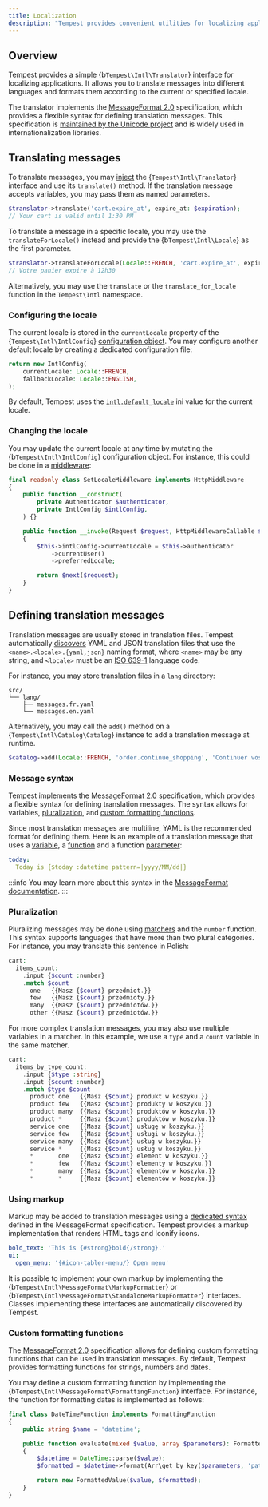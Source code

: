 ```yaml
---
title: Localization
description: "Tempest provides convenient utilities for localizing applications, including a translator built on the MessageFormat 2.0 specification."
---
```


## Overview

Tempest provides a simple {b`Tempest\Intl\Translator`} interface for localizing applications. It allows you to translate messages into different languages and formats them according to the current or specified locale.

The translator implements the [MessageFormat 2.0](https://messageformat.unicode.org/) specification, which provides a flexible syntax for defining translation messages. This specification is [maintained by the Unicode project](https://github.com/unicode-org/message-format-wg) and is widely used in internationalization libraries.

## Translating messages

To translate messages, you may [inject](../1-essentials/05-container.md) the {`Tempest\Intl\Translator`} interface and use its `translate()` method. If the translation message accepts variables, you may pass them as named parameters.

```php
$translator->translate('cart.expire_at', expire_at: $expiration);
// Your cart is valid until 1:30 PM
```

To translate a message in a specific locale, you may use the `translateForLocale()` instead and provide the {b`Tempest\Intl\Locale`} as the first parameter.

```php
$translator->translateForLocale(Locale::FRENCH, 'cart.expire_at', expire_at: $expiration);
// Votre panier expire à 12h30
```

Alternatively, you may use the `translate` or the `translate_for_locale` function in the `Tempest\Intl` namespace.

### Configuring the locale

The current locale is stored in the `currentLocale` property of the {`Tempest\Intl\IntlConfig`} [configuration object](../1-essentials/06-configuration.md). You may configure another default locale by creating a dedicated configuration file:

```php intl.config.php
return new IntlConfig(
    currentLocale: Locale::FRENCH,
    fallbackLocale: Locale::ENGLISH,
);
```

 By default, Tempest uses the [`intl.default_locale`](https://www.php.net/manual/en/locale.getdefault.php) ini value for the current locale.

### Changing the locale

You may update the current locale at any time by mutating the {b`Tempest\Intl\IntlConfig`} configuration object. For instance, this could be done in a [middleware](../1-essentials/01-routing.md#route-middleware):

```php
final readonly class SetLocaleMiddleware implements HttpMiddleware
{
    public function __construct(
        private Authenticator $authenticator,
        private IntlConfig $intlConfig,
    ) {}

    public function __invoke(Request $request, HttpMiddlewareCallable $next): Response
    {
        $this->intlConfig->currentLocale = $this->authenticator
            ->currentUser()
            ->preferredLocale;

        return $next($request);
    }
}
```

## Defining translation messages

Translation messages are usually stored in translation files. Tempest automatically [discovers](../4-internals/02-discovery.md) YAML and JSON translation files that use the `<name>.<locale>.{yaml,json}` naming format, where `<name>` may be any string, and `<locale>` must be an [ISO 639-1](https://en.wikipedia.org/wiki/List_of_ISO_639_language_codes) language code.

For instance, you may store translation files in a `lang` directory:

```
src/
└── lang/
    ├── messages.fr.yaml
    └── messages.en.yaml
```

Alternatively, you may call the `add()` method on a {`Tempest\Intl\Catalog\Catalog`} instance to add a translation message at runtime.

```php
$catalog->add(Locale::FRENCH, 'order.continue_shopping', 'Continuer vos achats');
```

### Message syntax

Tempest implements the [MessageFormat 2.0](https://messageformat.unicode.org/) specification, which provides a flexible syntax for defining translation messages. The syntax allows for variables, [pluralization](#pluralization), and [custom formatting functions](#custom-formatting-functions).

Since most translation messages are multiline, YAML is the recommended format for defining them. Here is an example of a translation message that uses a [variable](https://messageformat.unicode.org/docs/reference/variables/), a [function](https://messageformat.unicode.org/docs/reference/functions/) and a function [parameter](https://messageformat.unicode.org/docs/reference/functions/#options):

```yaml messages.en.yaml
today:
  Today is {$today :datetime pattern=|yyyy/MM/dd|}
```

:::info
You may learn more about this syntax in the [MessageFormat documentation](https://messageformat.unicode.org/docs/translators/).
:::

### Pluralization

Pluralizing messages may be done using [matchers](https://messageformat.unicode.org/docs/reference/matchers/) and the `number` function. This syntax supports languages that have more than two plural categories. For instance, you may translate this sentence in Polish:

```php messages.pl.yaml
cart:
  items_count:
    .input {$count :number}
    .match $count
      one   {{Masz {$count} przedmiot.}}
      few   {{Masz {$count} przedmioty.}}
      many  {{Masz {$count} przedmiotów.}}
      other {{Masz {$count} przedmiotów.}}
```

For more complex translation messages, you may also use multiple variables in a matcher. In this example, we use a `type` and a `count` variable in the same matcher.

```php messages.pl.yaml
cart:
  items_by_type_count:
    .input {$type :string}
    .input {$count :number}
    .match $type $count
      product one   {{Masz {$count} produkt w koszyku.}}
      product few   {{Masz {$count} produkty w koszyku.}}
      product many  {{Masz {$count} produktów w koszyku.}}
      product *     {{Masz {$count} produktów w koszyku.}}
      service one   {{Masz {$count} usługę w koszyku.}}
      service few   {{Masz {$count} usługi w koszyku.}}
      service many  {{Masz {$count} usług w koszyku.}}
      service *     {{Masz {$count} usług w koszyku.}}
      *       one   {{Masz {$count} element w koszyku.}}
      *       few   {{Masz {$count} elementy w koszyku.}}
      *       many  {{Masz {$count} elementów w koszyku.}}
      *       *     {{Masz {$count} elementów w koszyku.}}
```

### Using markup

Markup may be added to translation messages using a [dedicated syntax](https://messageformat.unicode.org/docs/reference/markup/) defined in the MessageFormat specification. Tempest provides a markup implementation that renders HTML tags and Iconify icons.

```yaml
bold_text: 'This is {#strong}bold{/strong}.'
ui:
  open_menu: '{#icon-tabler-menu/} Open menu'
```

It is possible to implement your own markup by implementing the {b`Tempest\Intl\MessageFormat\MarkupFormatter`} or {b`Tempest\Intl\MessageFormat\StandaloneMarkupFormatter`} interfaces. Classes implementing these interfaces are automatically discovered by Tempest.

### Custom formatting functions

The [MessageFormat 2.0](https://messageformat.unicode.org/) specification allows for defining custom formatting functions that can be used in translation messages. By default, Tempest provides formatting functions for strings, numbers and dates.

You may define a custom formatting function by implementing the {b`Tempest\Intl\MessageFormat\FormattingFunction`} interface. For instance, the function for formatting dates is implemented as follows:

```php
final class DateTimeFunction implements FormattingFunction
{
    public string $name = 'datetime';

    public function evaluate(mixed $value, array $parameters): FormattedValue
    {
        $datetime = DateTime::parse($value);
        $formatted = $datetime->format(Arr\get_by_key($parameters, 'pattern'));

        return new FormattedValue($value, $formatted);
    }
}
```
